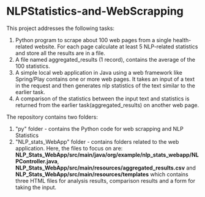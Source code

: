 # NLPStatistics-and-WebScrapping
This project addresses the following tasks:
1. Python program to scrape about 100 web pages from a single health-related website. For each page calculate at least 5 NLP-related statistics and store
   all the results are in a file.
2.  A file named aggregated_results (1 record), contains the average of
   the 100 statistics.
3.  A simple local web application in Java using a web framework like
   Spring/Play contains one or more web pages. It takes an input of a text in the request and then generates nlp statistics of the text similar to the earlier
   task.
4. A comparison of the statistics between the input text and statistics is returned from the
   earlier task(aggregated_results) on another web page.

The repository contains two folders:
1. "py" folder - contains the Python code for web scrapping and NLP Statistics
2. "NLP_stats_WebApp" folder - contains folders related to the web application. Here, the files to focus on are: **NLP_Stats_WebApp/src/main/java/org/example/nlp_stats_webapp/NLPController.java**, **NLP_Stats_WebApp/src/main/resources/aggregated_results.csv** and **NLP_Stats_WebApp/src/main/resources/templates** which contains three HTML files for analysis results, comparison results and a form for taking the input. 

